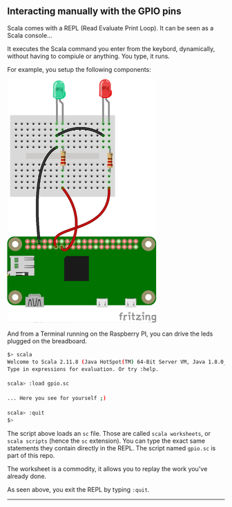 ## Interacting manually with the GPIO pins

Scala comes with a REPL (Read Evaluate Print Loop). It can be seen as a Scala console...

It executes the Scala command you enter from the keybord, dynamically, without having to compiule or anything.
You type, it runs.

For example, you setup the following components:
<!-- ![Red Green](./red.green_bb.png) -->
<img src="./red.green_bb.png" width="345" height="564">

And from a Terminal running on the Raspberry PI, you can drive the leds plugged on the breadboard.

```bash
$> scala
Welcome to Scala 2.11.8 (Java HotSpot(TM) 64-Bit Server VM, Java 1.8.0_92).
Type in expressions for evaluation. Or try :help.

scala> :load gpio.sc

... Here you see for yourself ;)

scala> :quit
$>
```

The script above loads an `sc` file. Those are called `scala worksheets`, or `scala scripts` (hence the `sc` extension).
You can type the exact same statements they contain directly in the REPL.
The script named `gpio.sc` is part of this repo.

The worksheet is a commodity, it allows you to replay the work you've already done.

As seen above, you exit the REPL by typing `:quit`.

---
